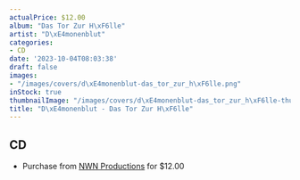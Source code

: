 ```yaml
---
actualPrice: $12.00
album: "Das Tor Zur H\xF6lle"
artist: "D\xE4monenblut"
categories:
- CD
date: '2023-10-04T08:03:38'
draft: false
images:
- "/images/covers/d\xE4monenblut-das_tor_zur_h\xF6lle.png"
inStock: true
thumbnailImage: "/images/covers/d\xE4monenblut-das_tor_zur_h\xF6lle-thumb.png"
title: "D\xE4monenblut - Das Tor Zur H\xF6lle"
---
```


## CD
* Purchase from [NWN Productions](http://shop.nwnprod.com/index.php?route=product/product&path=93&product_id=40898&sort=pd.name&order=ASC) for $12.00
